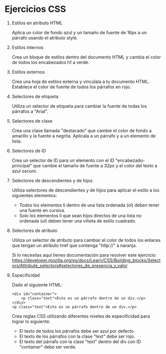 # Ejercicios CSS

1. Estilos en atributo HTML

    Aplica un color de fondo azul y un tamaño de fuente de 16px a un párrafo usando el atributo style.

2. Estilos internos

    Crea un bloque de estilos dentro del documento HTML y cambia el color de todos los encabezados h1 a verde.

3. Estilos externos
    
    Crea una hoja de estilos externa y vincúlala a tu documento HTML. Establece el color de fuente de todos los párrafos en rojo.

3. Selectores de etiqueta

    Utiliza un selector de etiqueta para cambiar la fuente de todas los párrafos a "Arial".

4. Selectores de clase

    Crea una clase llamada "destacado" que cambie el color de fondo a amarillo y la fuente a negrita. Aplícala a un párrafo y a un elemento de lista.

5. Selectores de ID
    
    Crea un selector de ID para un elemento con el ID "encabezado-principal" que cambie el tamaño de fuente a 32px y el color del texto a azul oscuro.

6. Selectores de descendientes y de hijos

    Utiliza selectores de descendientes y de hijos para aplicar el estilo a los siguientes elementos:

    - Todos los elementos li dentro de una lista ordenada (ol) deben tener una fuente en cursiva.
    -  Solo los elementos li que sean hijos directos de una lista no ordenada (ul) deben tener una viñeta de estilo cuadrado.

7. Selectores de atributo
    
    Utiliza un selector de atributo para cambiar el color de todos los enlaces que tengan un atributo href que contenga "http://" a naranja.

    Si lo necesitas aquí tienes documentación para resolver este ejercicio: https://developer.mozilla.org/es/docs/Learn/CSS/Building_blocks/Selectors/Attribute_selectors#selectores_de_presencia_y_valor

8. Especificidad
    
    Dado el siguiente HTML:

    ```
    <div id="container">
        <p class="text">Esto es un párrafo dentro de un div.</p>
    </div>
    <p class="text">Esto es un párrafo dentro de un div.</p>
    ```

    Crea reglas CSS utilizando diferentes niveles de especificidad para lograr lo siguiente:

    - El texto de todos los párrafos debe ser azul por defecto.
    - El texto de los párrafos con la clase "text" debe ser rojo.
    - El texto del párrafo con la clase "text" dentro del div con ID "container" debe ser verde.

